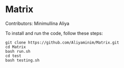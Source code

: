 # Matrix
Contributors: Minimullina Aliya

To install and run the code, follow these steps:

    git clone https://github.com/Aliyaminim/Matrix.git
    cd Matrix
    bash run.sh
    cd test
    bash testing.sh
